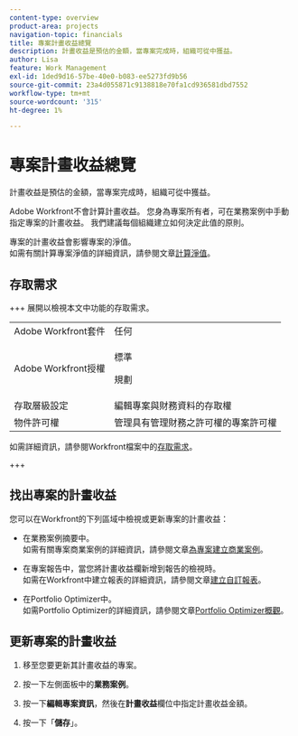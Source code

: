```yaml
---
content-type: overview
product-area: projects
navigation-topic: financials
title: 專案計畫收益總覽
description: 計畫收益是預估的金額，當專案完成時，組織可從中獲益。
author: Lisa
feature: Work Management
exl-id: 1ded9d16-57be-40e0-b083-ee5273fd9b56
source-git-commit: 23a4d055871c9138818e70fa1cd936581dbd7552
workflow-type: tm+mt
source-wordcount: '315'
ht-degree: 1%

---
```


# 專案計畫收益總覽

計畫收益是預估的金額，當專案完成時，組織可從中獲益。

Adobe Workfront不會計算計畫收益。 您身為專案所有者，可在業務案例中手動指定專案的計畫收益。 我們建議每個組織建立如何決定此值的原則。

專案的計畫收益會影響專案的淨值。\
如需有關計算專案淨值的詳細資訊，請參閱文章[計算淨值](../../../manage-work/projects/project-finances/calculate-net-value.md)。

## 存取需求

+++ 展開以檢視本文中功能的存取需求。

<table style="table-layout:auto"> 
 <col> 
 <col> 
 <tbody> 
  <tr> 
   <td>Adobe Workfront套件</td> 
   <td>任何 </td> 
  </tr> 
  <tr> 
   <td>Adobe Workfront授權</td> 
   <td>
   <p>標準</p>
   <p>規劃</p></td> 
  </tr> 
  <tr> 
   <td>存取層級設定</td> 
   <td>編輯專案與財務資料的存取權</td> 
  </tr> 
  <tr> 
   <td>物件許可權</td> 
   <td>管理具有管理財務之許可權的專案許可權</td> 
  </tr> 
 </tbody> 
</table>

如需詳細資訊，請參閱Workfront檔案中的[存取需求](/help/quicksilver/administration-and-setup/add-users/access-levels-and-object-permissions/access-level-requirements-in-documentation.md)。

+++

## 找出專案的計畫收益

您可以在Workfront的下列區域中檢視或更新專案的計畫收益：

* 在業務案例摘要中。\
  如需有關專案商業案例的詳細資訊，請參閱文章[為專案建立商業案例](../../../manage-work/projects/define-a-business-case/create-business-case.md)。

* 在專案報告中，當您將計畫收益欄新增到報告的檢視時。\
  如需在Workfront中建立報表的詳細資訊，請參閱文章[建立自訂報表](../../../reports-and-dashboards/reports/creating-and-managing-reports/create-custom-report.md)。

* 在Portfolio Optimizer中。\
  如需Portfolio Optimizer的詳細資訊，請參閱文章[Portfolio Optimizer概觀](../../../manage-work/portfolios/portfolio-optimizer/portfolio-optimizer-overview.md)。

## 更新專案的計畫收益

1. 移至您要更新其計畫收益的專案。
1. 按一下左側面板中的&#x200B;**業務案例**。
1. 按一下&#x200B;**編輯專案資訊**，然後在&#x200B;**計畫收益**&#x200B;欄位中指定計畫收益金額。

1. 按一下「**儲存**」。
